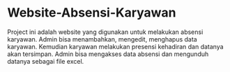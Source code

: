 # Website-Absensi-Karyawan
Project ini adalah website yang digunakan untuk melakukan absensi karyawan.
Admin bisa menambahkan, mengedit, menghapus data karyawan. 
Kemudian karyawan melakukan presensi kehadiran dan datanya akan tersimpan.
Admin bisa mengakses data absensi dan mengunduh datanya sebagai file excel.
